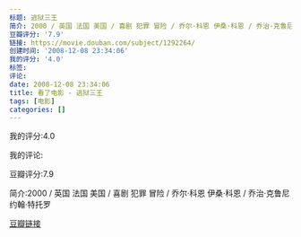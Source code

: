 ```yaml
---
标题: 逃狱三王
简介: 2000 / 英国 法国 美国 / 喜剧 犯罪 冒险 / 乔尔·科恩 伊桑·科恩 / 乔治·克鲁尼 约翰·特托罗
豆瓣评分: '7.9'
链接: https://movie.douban.com/subject/1292264/
创建时间: '2008-12-08 23:34:06'
我的评分: '4.0'
标签:
评论:
date: 2008-12-08 23:34:06
title: 看了电影 - 逃狱三王
tags: [电影]
categories: []
---
```


我的评分:4.0

我的评论:

豆瓣评分:7.9

简介:2000 / 英国 法国 美国 / 喜剧 犯罪 冒险 / 乔尔·科恩 伊桑·科恩 / 乔治·克鲁尼 约翰·特托罗

[豆瓣链接](https://movie.douban.com/subject/1292264/)

